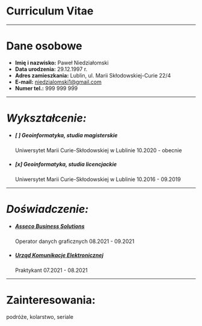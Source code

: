 # **Curriculum Vitae**
---
#  Dane osobowe
- **Imię i nazwisko:** Paweł Niedziałomski
- **Data urodzenia:** 29.12.1997 r.
- **Adres zamieszkania:** Lublin, ul. Marii Skłodowskiej-Curie 22/4
- **E-mail:** <niedzialomski1@gmail.com>
- **Numer tel.:** 999 999 999
---
# *Wykształcenie:*

- ##### [ ] **Geoinformatyka**, *studia magisterskie*

    Uniwersytet Marii Curie-Skłodowskiej w Lublinie
    10.2020 - obecnie


- ##### [x] **Geoinformatyka**, *studia licencjackie*

    Uniwersytet Marii Curie-Skłodowskiej w Lublinie
    10.2016 - 09.2019
---
# *Doświadczenie:*

- ##### [Asseco Business Solutions](https://assecobs.pl/)
    Operator danych graficznych
    08.2021 - 09.2021
- ##### [Urząd Komunikacje Elektronicznej](https://www.uke.gov.pl/)
    Praktykant
    07.2021 - 08.2021
---
# Zainteresowania:
podróże, kolarstwo, seriale 
